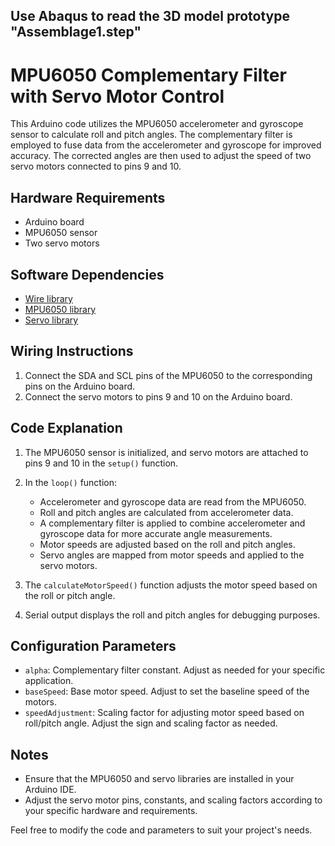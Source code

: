 ## Use Abaqus to read the 3D model prototype "Assemblage1.step"
# MPU6050 Complementary Filter with Servo Motor Control

This Arduino code utilizes the MPU6050 accelerometer and gyroscope sensor to calculate roll and pitch angles. The complementary filter is employed to fuse data from the accelerometer and gyroscope for improved accuracy. The corrected angles are then used to adjust the speed of two servo motors connected to pins 9 and 10.

## Hardware Requirements
- Arduino board
- MPU6050 sensor
- Two servo motors

## Software Dependencies
- [Wire library](https://www.arduino.cc/en/reference/wire)
- [MPU6050 library](https://github.com/jrowberg/i2cdevlib/tree/master/Arduino/MPU6050)
- [Servo library](https://www.arduino.cc/en/Reference/Servo)

## Wiring Instructions
1. Connect the SDA and SCL pins of the MPU6050 to the corresponding pins on the Arduino board.
2. Connect the servo motors to pins 9 and 10 on the Arduino board.

## Code Explanation
1. The MPU6050 sensor is initialized, and servo motors are attached to pins 9 and 10 in the `setup()` function.

2. In the `loop()` function:
   - Accelerometer and gyroscope data are read from the MPU6050.
   - Roll and pitch angles are calculated from accelerometer data.
   - A complementary filter is applied to combine accelerometer and gyroscope data for more accurate angle measurements.
   - Motor speeds are adjusted based on the roll and pitch angles.
   - Servo angles are mapped from motor speeds and applied to the servo motors.

3. The `calculateMotorSpeed()` function adjusts the motor speed based on the roll or pitch angle.

4. Serial output displays the roll and pitch angles for debugging purposes.

## Configuration Parameters
- `alpha`: Complementary filter constant. Adjust as needed for your specific application.
- `baseSpeed`: Base motor speed. Adjust to set the baseline speed of the motors.
- `speedAdjustment`: Scaling factor for adjusting motor speed based on roll/pitch angle. Adjust the sign and scaling factor as needed.

## Notes
- Ensure that the MPU6050 and servo libraries are installed in your Arduino IDE.
- Adjust the servo motor pins, constants, and scaling factors according to your specific hardware and requirements.

Feel free to modify the code and parameters to suit your project's needs.
